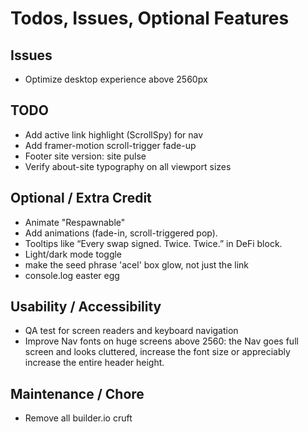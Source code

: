 
# Todos, Issues, Optional Features

## Issues
- Optimize desktop experience above 2560px

## TODO
- Add active link highlight (ScrollSpy) for nav
- Add framer-motion scroll-trigger fade-up
- Footer site version: site pulse
- Verify about-site typography on all viewport sizes

## Optional / Extra Credit
- Animate "Respawnable"
- Add animations (fade-in, scroll-triggered pop).
- Tooltips like “Every swap signed. Twice. Twice.” in DeFi block.
- Light/dark mode toggle
- make the seed phrase 'acel' box glow, not just the link
- console.log easter egg

## Usability / Accessibility
- QA test for screen readers and keyboard navigation
- Improve Nav fonts on huge screens above 2560: the Nav goes full screen and looks cluttered, increase the font size or appreciably increase the entire header height.

## Maintenance / Chore
- Remove all builder.io cruft